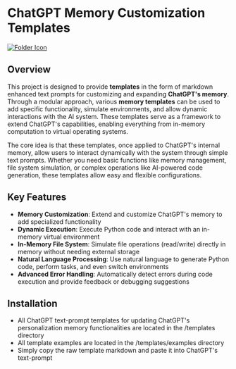# ChatGPT Memory Customization Templates

[![Folder Icon](https://img.icons8.com/?size=100&id=kTuxVYRKeKEY&format=png&color=000000)](/examples)
## Overview
This project is designed to provide **templates** in the form of markdown enhanced text prompts for customizing and expanding **ChatGPT's memory**. Through a modular approach, various **memory templates** can be used to add specific functionality, simulate environments, and allow dynamic interactions with the AI system. These templates serve as a framework to extend ChatGPT's capabilities, enabling everything from in-memory computation to virtual operating systems.

The core idea is that these templates, once applied to ChatGPT's internal memory, allow users to interact dynamically with the system through simple text prompts. Whether you need basic functions like memory management, file system simulation, or complex operations like AI-powered code generation, these templates allow easy and flexible configurations.

## Key Features
- **Memory Customization**: Extend and customize ChatGPT's memory to add specialized functionality
- **Dynamic Execution**: Execute Python code and interact with an in-memory virtual environment
- **In-Memory File System**: Simulate file operations (read/write) directly in memory without needing external storage
- **Natural Language Processing**: Use natural language to generate Python code, perform tasks, and even switch environments
- **Advanced Error Handling**: Automatically detect errors during code execution and provide feedback or debugging suggestions

## Installation
- All ChatGPT text-prompt templates for updating ChatGPT's personalization memory functionalities are located in the /templates directory
- All template examples are located in the /templates/examples directory
- Simply copy the raw template markdown and paste it into ChatGPT's text-prompt
